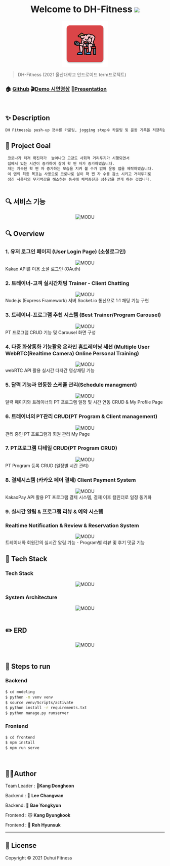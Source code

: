 <h1 align="center">Welcome to DH-Fitness <img src="https://raw.githubusercontent.com/MartinHeinz/MartinHeinz/master/wave.gif" width="48px"></h1>
<p>
</p>

<center>
    <img src="app/src/main/res/mipmap-xxxhdpi/ic_launcher.png" alt="MODU" style="zoom:76%;" align="center"/>
</center>



> DH-Fitness (2021 울산대학교 안드로이드 term프로젝트)

### 🏠 [Github](https://github.com/du2lee/DH-Fitness.git) :clapper:[Demo 시연영상](https://www.youtube.com/watch?v=JnYyQUX-lPw&feature=youtu.be) :microphone:[Presentation](https://docs.google.com/presentation/d/1onaYFSkInPrBcYtSIOaAIKdrtNF4GdVa/edit?usp=sharing&ouid=103120028218729581019&rtpof=true&sd=true)

<br>

## ✨ Description

```sh
DH Fitness는 push-up 갯수를 카운팅, jogging step수 카운팅 및 운동 기록을 저장하는 어플입니다.
```



## :pushpin: Project Goal

```sh
 코로나가 터져 확진자가  늘어나고 고강도 사회적 거리두기가 시행되면서
 집에서 있는 시간이 증가하여 살이 확 찐 자가 증가하였습니다. 
 저는 계속된 확 찐 자 증가하는 모습을 지켜 볼 수가 없어 운동 앱을 제작하였습니다.
 이 앱의 최종 목표는 사용으로 코로나로 살이 확 찐 자 수를 감소 시키고 거리두기로 
 생긴 사용자의 무기력감을 해소하는 동시에 체력증진과 성취감을 얻게 하는 것입니다.
 
```



## :mag: 서비스 기능

<center>
    <img src="./README.assets/requirements.png" alt="MODU"  align="center"/>
</center>

## :mag: Overview

### 1. 유저 로그인 페이지 (User Login Page) (소셜로그인)

<center>
    <img src="./README.assets/1.png" alt="MODU"/>
</center>
Kakao API를 이용 소셜 로그인 (OAuth)

<br>

### 2. 트레이너-고객 실시간채팅 Trainer - Client Chatting 

<center>
    <img src="./README.assets/2.png" alt="MODU"/>
</center>
Node.js (Express Framework) 서버 Socket.io 통신으로 1:1 채팅 기능 구현

<br>

### 3. 트레이너-프로그램 추천 시스템 (Best Trainer/Program Carousel)

<center>
    <img src="./README.assets/3.png" alt="MODU"/>
</center>
PT 프로그램 CRUD 기능 및 Carousel 화면 구성

<br>

### 4. 다중 화상통화 기능활용 온라인 홈트레이닝 세션 (Multiple User WebRTC(Realtime Camera) Online Personal Training)

<center>
    <img src="./README.assets/4.png" alt="MODU"/>
</center>
webRTC API 활용 실시간 다자간 영상채팅 기능

<br>

### 5. 달력 기능과 연동한 스케쥴 관리(Schedule managment)

<center>
    <img src="./README.assets/5.png" alt="MODU"/>
</center>
달력 페이지와 트레이너의 PT 프로그램 일정 및 시간 연동 CRUD & My Profile Page

<br>

### 6. 트레이너의 PT관리 CRUD(PT Program & Client management)

<center>
    <img src="./README.assets/6.png" alt="MODU"/>
</center>
관리 중인 PT 프로그램과 회원 관리  My Page

<br>

### 7. PT프로그램 디테일 CRUD(PT Program CRUD)

<center>
    <img src="./README.assets/7.png" alt="MODU"/>
</center>
PT Program 등록 CRUD (일정별 시간 관리)

<br>

### 8. 결제시스템 (카카오 페이 결제) Client Payment System

<center>
    <img src="./README.assets/8.png" alt="MODU"/>
</center>
KakaoPay API 활용 PT 프로그램 결제 시스템, 결제 이후 캘린더로 일정 동기화

<br>

### 9. 실시간 알림 & 프로그램 리뷰 & 예약 시스템

### Realtime Notification & Review & Reservation System

<center>
    <img src="./README.assets/9.png" alt="MODU"/>
</center>
트레이너와 회원간의 실시간 알림 기능 - Program별 리뷰 및 후기 댓글 기능

<br>



## :wrench: Tech Stack

### Tech Stack

<center>
    <img src="./README.assets/stack.png" alt="MODU"/>
</center>



### System Architecture

<center>
    <img src="./README.assets/arch.png" alt="MODU"/>
</center>

<br>

## :pencil2: ERD

<center>
    <img src="./README.assets/erd.png" alt="MODU"/>
</center>
<br>

## :runner: Steps to run

### Backend

```bash
$ cd modeling
$ python -m venv venv
$ source venv/Scripts/activate
$ python install -r requirements.txt
$ python manage.py runserver
```

### Frontend

```bash
$ cd frontend
$ npm install
$ npm run serve
```

<br>

## 🤼‍♂️Author

Team Leader : 🐯**Kang Donghoon**

Backend : 🐶 **Lee Changwan**

Backend: 🐺 **Bae Yongkyun**

Frontend : 🐱 **Kang Byungkook**

Frontend : 🦁 **Roh Hyunsuk**

<hr>

## 📝 License

Copyright © 2021  Duhui Fitness  <br>
